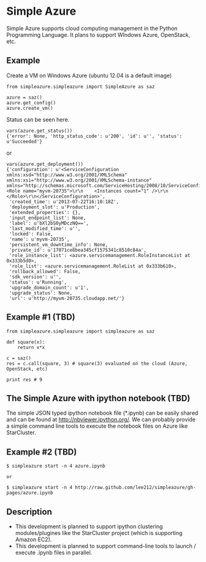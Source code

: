 Simple Azure
============

Simple Azure supports cloud computing management in the Python Programming Language. It plans to support WIndows Azure, OpenStack, etc.

Example
--------
Create a VM on Windows Azure
(ubuntu 12.04 is a default image)

```
from simpleazure.simpleazure import SimpleAzure as saz

azure = saz()
azure.get_config()
azure.create_vm()
```

Status can be seen here.
```
vars(azure.get_status())
{'error': None, 'http_status_code': u'200', 'id': u'', 'status': u'Succeeded'}
```
or
```
vars(azure.get_deployment())
{'configuration': u'<ServiceConfiguration xmlns:xsd="http://www.w3.org/2001/XMLSchema" xmlns:xsi="http://www.w3.org/2001/XMLSchema-instance" xmlns="http://schemas.microsoft.com/ServiceHosting/2008/10/ServiceConfiguration">\r\n  <Role name="myvm-20735">\r\n    <Instances count="1" />\r\n  </Role>\r\n</ServiceConfiguration>',
 'created_time': u'2013-07-22T16:10:18Z',
 'deployment_slot': u'Production',
 'extended_properties': {},
 'input_endpoint_list': None,
 'label': u'bXl2bS0yMDczNQ==',
 'last_modified_time': u'',
 'locked': False,
 'name': u'myvm-20735',
 'persistent_vm_downtime_info': None,
 'private_id': u'17071ce8bea345cf1575341c8510c84a',
 'role_instance_list': <azure.servicemanagement.RoleInstanceList at 0x333b5d0>,
 'role_list': <azure.servicemanagement.RoleList at 0x333b610>,
 'rollback_allowed': False,
 'sdk_version': u'',
 'status': u'Running',
 'upgrade_domain_count': u'1',
 'upgrade_status': None,
 'url': u'http://myvm-20735.cloudapp.net/'}
 ```
 
Example #1 (TBD)
----------------
```
from simpleazure.simpleazure import simpleazure as saz

def square(x):
    return x*x

c = saz()
res = c.call(square, 3) # square(3) evaluated on the cloud (Azure, OpenStack, etc)

print res # 9
```

The Simple Azure with ipython notebook (TBD)
--------------------------------------------
The simple JSON typed ipython notebook file (*.ipynb) can be easily shared and can be found at http://nbviewer.ipython.org/.
We can probably provide a simple command line tools to execute the notebook files on Azure like StarCluster.

Example #2 (TBD)
----------
```
$ simpleazure start -n 4 azure.ipynb

or

$ simpleazure start -n 4 http://raw.github.com/lee212/simpleazure/gh-pages/azure.ipynb
```

Description
-----------
* This development is planned to support ipython clustering modules/plugines like the StarCluster project (which is supporting Amazon EC2).
* This development is planned to support command-line tools to launch / execute .ipynb files in parallel.
